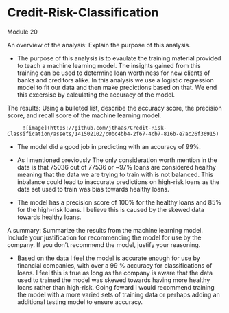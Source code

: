 # Credit-Risk-Classification
Module 20


An overview of the analysis: Explain the purpose of this analysis.

- The purpose of this analysis is to evaulate the training material provided to teach a machine learning model. The insights gained from this training can be used to determine loan worthiness for new clients of banks and creditors alike. In this analysis we use a logistic regression model to fit our data and then make predictions based on that. We end this excersise by calculating the accuracy of the model.


The results: Using a bulleted list, describe the accuracy score, the precision score, and recall score of the machine learning model.

         ![image](https://github.com/jthaas/Credit-Risk-Classification/assets/141502102/c0bc4bb4-2f67-4cb7-816b-e7ac26f36915)




- The model did a good job in predicting with an accuracy of 99%.

- As I mentioned previously The only consideration worth mention in the data is that 75036 out of 77536 or ~97% loans are considered healthy meaning that the data we are trying to train with is not balanced. This inbalance could lead to inaccurate predictions on high-risk loans as the data set used to train was bias towards healthy loans.

- The model has a precision score of 100% for the healthy loans and 85% for the high-risk loans. I believe this is caused by the skewed data towards healthy loans.

A summary: Summarize the results from the machine learning model. Include your justification for recommending the model for use by the company. If you don’t recommend the model, justify your reasoning.

- Based on the data I feel the model is accurate enough for use by financial companies, with over a 99 % accuracy for classifications of loans. I feel this is true as long as the company is aware that the data used to trained the model was skewed towards having more healthy loans rather than high-risk. Going foward I would recommend training the model with a more varied sets of training data or perhaps adding an additional testing model to ensure accuracy.
